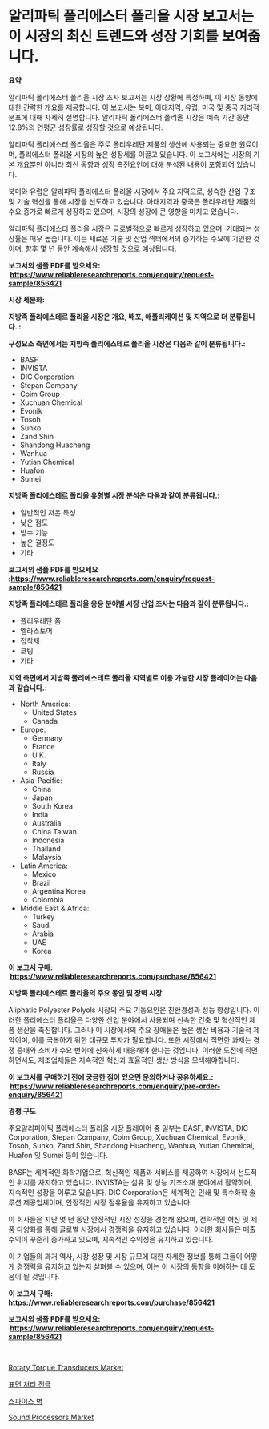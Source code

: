 <p><h1>알리파틱 폴리에스터 폴리올 시장 보고서는 이 시장의 최신 트렌드와 성장 기회를 보여줍니다.</h1></p><p><strong>요약</strong></p>
<p><p>알리파틱 폴리에스터 폴리올 시장 조사 보고서는 시장 상황에 특정하며, 이 시장 동향에 대한 간략한 개요를 제공합니다. 이 보고서는 북미, 아태지역, 유럽, 미국 및 중국 지리적 분포에 대해 자세히 설명합니다. 알리파틱 폴리에스터 폴리올 시장은 예측 기간 동안 12.8%의 연평균 성장률로 성장할 것으로 예상됩니다.</p><p>알리파틱 폴리에스터 폴리올은 주로 폴리우레탄 제품의 생산에 사용되는 중요한 원료이며, 폴리에스터 폴리올 시장의 높은 성장세를 이끌고 있습니다. 이 보고서에는 시장의 기본 개요뿐만 아니라 최신 동향과 성장 촉진요인에 대해 분석된 내용이 포함되어 있습니다.</p><p>북미와 유럽은 알리파틱 폴리에스터 폴리올 시장에서 주요 지역으로, 성숙한 산업 구조 및 기술 혁신을 통해 시장을 선도하고 있습니다. 아태지역과 중국은 폴리우레탄 제품의 수요 증가로 빠르게 성장하고 있으며, 시장의 성장에 큰 영향을 미치고 있습니다.</p><p>알리파틱 폴리에스터 폴리올 시장은 글로벌적으로 빠르게 성장하고 있으며, 기대되는 성장률은 매우 높습니다. 이는 새로운 기술 및 산업 섹터에서의 증가하는 수요에 기인한 것이며, 향후 몇 년 동안 계속해서 성장할 것으로 예상됩니다.</p></p>
<p><strong>보고서의 샘플 PDF를 받으세요: &nbsp;<a href="https://www.reliableresearchreports.com/enquiry/request-sample/856421">https://www.reliableresearchreports.com/enquiry/request-sample/856421</a></strong></p>
<p><strong>시장 세분화:</strong></p>
<p><strong> 지방족 폴리에스테르 폴리올 시장은 개요, 배포, 애플리케이션 및 지역으로 더 분류됩니다. :</strong></p>
<p><strong>구성요소 측면에서는 지방족 폴리에스테르 폴리올 시장은 다음과 같이 분류됩니다.:</strong></p>
<p><ul><li>BASF</li><li>INVISTA</li><li>DIC Corporation</li><li>Stepan Company</li><li>Coim Group</li><li>Xuchuan Chemical</li><li>Evonik</li><li>Tosoh</li><li>Sunko</li><li>Zand Shin</li><li>Shandong Huacheng</li><li>Wanhua</li><li>Yutian Chemical</li><li>Huafon</li><li>Sumei</li></ul></p>
<p><strong> 지방족 폴리에스테르 폴리올 유형별 시장 분석은 다음과 같이 분류됩니다.:</strong></p>
<p><ul><li>일반적인 저온 특성</li><li>낮은 점도</li><li>방수 기능</li><li>높은 결정도</li><li>기타</li></ul></p>
<p><strong>보고서의 샘플 PDF를 받으세요 :<a href="https://www.reliableresearchreports.com/enquiry/request-sample/856421">https://www.reliableresearchreports.com/enquiry/request-sample/856421</a></strong></p>
<p><strong> 지방족 폴리에스테르 폴리올 응용 분야별 시장 산업 조사는 다음과 같이 분류됩니다.:</strong></p>
<p><ul><li>폴리우레탄 폼</li><li>엘라스토머</li><li>접착제</li><li>코팅</li><li>기타</li></ul></p>
<p><strong>지역 측면에서 지방족 폴리에스테르 폴리올 지역별로 이용 가능한 시장 플레이어는 다음과 같습니다.:</strong></p>
<p><ul>
    <li>
        North America:
        <ul>
            <li>United States</li>
            <li>Canada</li>
        </ul>
    </li>
    <li>
        Europe:
        <ul>
            <li>Germany</li>
            <li>France</li>
            <li>U.K.</li>
            <li>Italy</li>
            <li>Russia</li>
        </ul>
    </li>
    <li>
        Asia-Pacific:
        <ul>
            <li>China</li>
            <li>Japan</li>
            <li>South Korea</li>
            <li>India</li>
            <li>Australia</li>
            <li>China Taiwan</li>
            <li>Indonesia</li>
            <li>Thailand</li>
            <li>Malaysia</li>
        </ul>
    </li>
    <li>
        Latin America:
        <ul>
            <li>Mexico</li>
            <li>Brazil</li>
            <li>Argentina Korea</li>
            <li>Colombia</li>
        </ul>
    </li>
    <li>
        Middle East & Africa:
        <ul>
            <li>Turkey</li>
            <li>Saudi</li>
            <li>Arabia</li>
            <li>UAE</li>
            <li>Korea</li>
        </ul>
    </li>
    </ul></p>
<p><strong>이 보고서 구매: &nbsp;<a href="https://www.reliableresearchreports.com/purchase/856421">https://www.reliableresearchreports.com/purchase/856421</a></strong></p>
<p><strong>지방족 폴리에스테르 폴리올의 주요 동인 및 장벽 시장</strong></p>
<p><p>Aliphatic Polyester Polyols 시장의 주요 기동요인은 친환경성과 성능 향상입니다. 이러한 폴리에스터 폴리올은 다양한 산업 분야에서 사용되며 신속한 건축 및 혁신적인 제품 생산을 촉진합니다. 그러나 이 시장에서의 주요 장애물은 높은 생산 비용과 기술적 제약이며, 이를 극복하기 위한 대규모 투자가 필요합니다. 또한 시장에서 직면한 과제는 경쟁 증대와 소비자 수요 변화에 신속하게 대응해야 한다는 것입니다. 이러한 도전에 직면하면서도, 제조업체들은 지속적인 혁신과 효율적인 생산 방식을 모색해야합니다.</p></p>
<p><strong>이 보고서를 구매하기 전에 궁금한 점이 있으면 문의하거나 공유하세요.: &nbsp;<a href="https://www.reliableresearchreports.com/enquiry/pre-order-enquiry/856421">https://www.reliableresearchreports.com/enquiry/pre-order-enquiry/856421</a></strong></p>
<p><strong>경쟁 구도</strong></p>
<p><p>주요알리피아틱 폴리에스터 폴리올 시장 플레이어 중 일부는 BASF, INVISTA, DIC Corporation, Stepan Company, Coim Group, Xuchuan Chemical, Evonik, Tosoh, Sunko, Zand Shin, Shandong Huacheng, Wanhua, Yutian Chemical, Huafon 및 Sumei 등이 있습니다.</p><p>BASF는 세계적인 화학기업으로, 혁신적인 제품과 서비스를 제공하여 시장에서 선도적인 위치를 차지하고 있습니다. INVISTA는 섬유 및 성능 기초소재 분야에서 활약하며, 지속적인 성장을 이루고 있습니다. DIC Corporation은 세계적인 인쇄 및 특수화학 솔루션 제공업체이며, 안정적인 시장 점유율을 유지하고 있습니다.</p><p>이 회사들은 지난 몇 년 동안 안정적인 시장 성장을 경험해 왔으며, 전략적인 혁신 및 제품 다양화를 통해 글로벌 시장에서 경쟁력을 유지하고 있습니다. 이러한 회사들은 매출 수익이 꾸준히 증가하고 있으며, 지속적인 수익성을 유지하고 있습니다.</p><p>이 기업들의 과거 역사, 시장 성장 및 시장 규모에 대한 자세한 정보를 통해 그들이 어떻게 경쟁력을 유지하고 있는지 살펴볼 수 있으며, 이는 이 시장의 동향을 이해하는 데 도움이 될 것입니다.</p></p>
<p><strong>이 보고서 구매: &nbsp; <a href="https://www.reliableresearchreports.com/purchase/856421">https://www.reliableresearchreports.com/purchase/856421</a></strong></p>
<p><strong>보고서의 샘플 PDF를 받으세요: &nbsp;<a href="https://www.reliableresearchreports.com/enquiry/request-sample/856421">https://www.reliableresearchreports.com/enquiry/request-sample/856421</a></strong><strong></strong></p>
<p>&nbsp;</p>
<p><p><a href="https://github.com/JameTravis/Market-Research-Report-List-4/blob/main/rotary-torque-transducers-market.md">Rotary Torque Transducers Market</a></p><p><a href="https://github.com/CorEmtymerich56566/Market-Research-Report-List-1/blob/main/36376039198.md">표면 처리 전극</a></p><p><a href="https://github.com/GabrielBlanda5656/Market-Research-Report-List-1/blob/main/45183459197.md">스파이스 병</a></p><p><a href="https://github.com/vimar16th/Market-Research-Report-List-3/blob/main/sound-processors-market.md">Sound Processors Market</a></p></p>